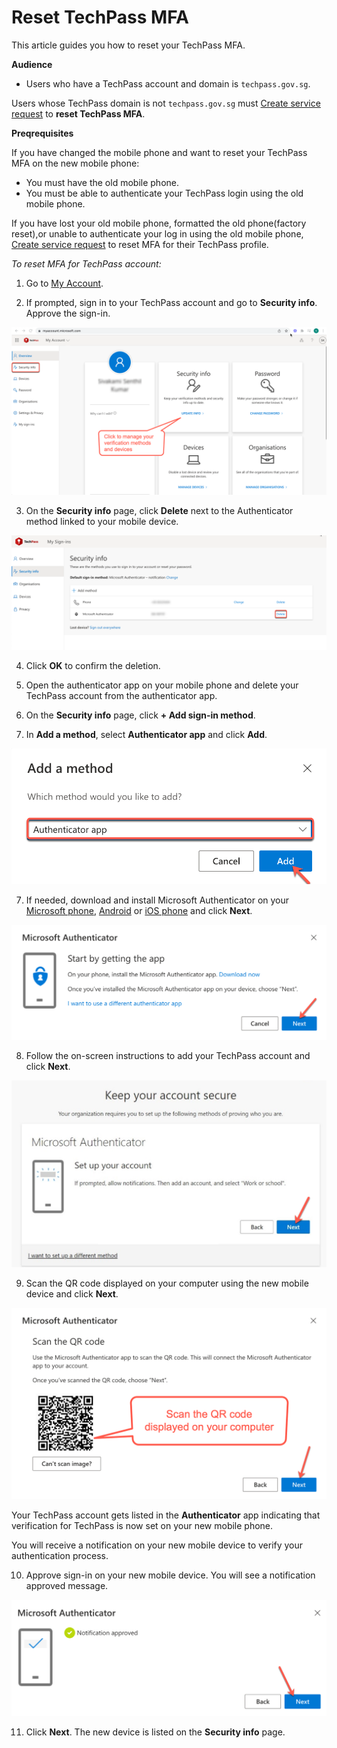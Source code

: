 # Reset TechPass MFA

This article guides you how to reset your TechPass MFA.

**Audience**

- Users who have a TechPass account and domain is ```techpass.gov.sg```.

Users whose TechPass domain is not ```techpass.gov.sg``` must [Create service request](https://go.gov.sg/techpass-sr) to **reset TechPass MFA**.


**Preqrequisites** 

If you have changed the mobile phone and want to reset your TechPass MFA on the new mobile phone:

- You must have the old mobile phone.
- You must be able to authenticate your TechPass login using the old mobile phone.

If you have lost your old mobile phone, formatted the old phone(factory reset),or unable to authenticate your log in using the old mobile phone, [Create service request](https://go.gov.sg/techpass-sr) to reset MFA for their TechPass profile.

_To reset MFA for TechPass account:_

1. Go to [My Account](https://account.activedirectory.windowsazure.com/proofup.aspx?proofup=1).

2. If prompted, sign in to your TechPass account and go to **Security info**. Approve the sign-in.

<kbd>![](assets/images/reset-techpass-mfa-vendor/security-info-menu.png)</kbd>

3.  On the **Security info** page, click **Delete** next to the Authenticator method linked to your mobile device.

<kbd>![delete-auth-method](assets/images/reset-techpass-mfa-vendor/delete-auth-app-for-old-device.png)

4. Click **OK** to confirm the deletion.

5. Open the authenticator app on your mobile phone and delete your TechPass account from the authenticator app.

6. On the **Security info** page, click **+ Add sign-in method**.
7. In **Add a method**, select **Authenticator app** and click **Add**.

<kbd>![add-auth-method](assets/images/reset-techpass-mfa-vendor/add-method.png)

7. If needed, download and install Microsoft Authenticator on your [Microsoft phone](https://www.microsoft.com/en-sg/store/apps/windows-phone), [Android](https://play.google.com/store/apps?hl=en&amp;gl=US) or [iOS phone](https://www.apple.com/app-store/) and click **Next**.

  <kbd>![install-auth-method](assets/images/reset-techpass-mfa-vendor/install-auth-app.png)

8. Follow the on-screen instructions to add your TechPass account and click **Next**.

  <kbd>![keep-your-account-secure-next](assets/images/onboarding/po-non-se/keep-your-account-secure-next.png)</kbd>

9. Scan the QR code displayed on your computer using the new mobile device and click **Next**.

  <kbd>![scan-qr-code](assets/images/reset-techpass-mfa-vendor/scan-qr-code.png)

Your TechPass account gets listed in the **Authenticator** app indicating that verification for TechPass is now set on your new mobile phone.

You will receive a notification on your new mobile device to verify your authentication process.

10. Approve sign-in on your new mobile device. You will see a notification approved message.

<kbd>![](assets/images/reset-techpass-mfa-vendor/verification-confirmed.png)

11. Click **Next**. The new device is listed on the **Security info** page.
